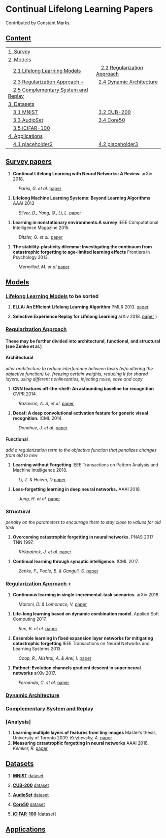 # Continual Lifelong Learning Papers

Contributed by Constant Marks. 

## [Content](#content)

<table>
<tr><td colspan="2"><a href="#survey-papers">1. Survey</a></td></tr> 
<tr><td colspan="2"><a href="#models">2. Models</a></td></tr>
<tr>
    <td>&emsp;<a href="#Lifelong-Learning-Models">2.1 Lifelong Learning Models</a></td>
    <td>&emsp;<a href="#Regularization-Approach">2.2 Regularization Approach</a></td>
</tr>
<tr>
    <td>&emsp;<a href="#Regularization-Approach-+">2.3 Regularization Approach +</a></td>
    <td>&ensp;<a href="#Dynamic-Architecture">2.4 Dynamic Architecture</a></td>
</tr>
<tr>
    <td>&emsp;<a href="#Complementary-System-and-Replay">2.5 Complementary System and Replay</a></td>
    <td>&ensp;<a href="#placeholder"></a></td>
</tr>

<tr><td colspan="2"><a href="#datasets">3. Datasets</a></td></tr> 
<tr>
    <td>&emsp;<a href="#MNIST">3.1 MNIST</a></td>
    <td>&ensp;<a href="#CUB-200">3.2 CUB-200</a></td>
</tr>
<tr>
    <td>&emsp;<a href="#AudioSet">3.3 AudioSet</a></td>
    <td>&ensp;<a href="#Core50">3.4 Core50</a></td>
</tr>
<tr>
    <td>&emsp;<a href="#AudioSet">3.5 iCIFAR-100</a></td>
    <td>&ensp;<a href="#"></a></td>
</tr> 

<tr><td colspan="2"><a href="#applications">4. Applications</a></td></tr> 
<tr>
    <td>&emsp;<a href="#placeholder2">4.1 placeholder2</a></td>
    <td>&ensp;<a href="#placeholder3">4.2 placeholder3</a></td>
</tr> 
</table>

## [Survey papers](#content)
1. **Continual Lifelong Learning with Neural Networks: A Review.** arXiv 2018. 

&emsp;&emsp;&emsp;*Parisi, G. et al.* [paper](https://arxiv.org/pdf/1802.07569.pdf)

1. **Lifelong Machine Learning Systems: Beyond Learning Algorithms** AAAI 2013 

&emsp;&emsp;&emsp;*Silver, D., Yang, Q., Li, L.* [paper](https://www.researchgate.net/profile/Daniel_Silver/post/Lifelong_Machine_Learning-how_important_do_you_feel_it_will_be_to_AI/attachment/59d61d9d79197b80779788c9/AS:271835600490496@1441822065030/download/Silver_Yang_AAAI_LML_Symposium.pdf)

1. **Learning in nonstationary environments:A survey** IEEE Computational Intelligence Magazine 2015. 

&emsp;&emsp;&emsp;*Ditzler, G. et al.* [paper](https://www.academia.edu/download/45784580/2015_-_Learning_in_Nonstationary_Environments_-_A_Survey_-_IEEE_CIM.pdf)

1. **The stability-plasticity dilemma: Investigating the continuum from catastrophic forgetting to age-limited learning effects** Frontiers in Psychology 2013. 

&emsp;&emsp;&emsp;*Mermillod, M. et al* [paper]()

## [Models](#content)


### [Lifelong Learning Models](#content) to be sorted

1. **ELLA: An Efficient Lifelong Learning Algorithm** PMLR 2013. [paper](http://proceedings.mlr.press/v28/ruvolo13.pdf)

1. **Selective Experience Replay for Lifelong Learning** arXiv 2018. [paper](https://arxiv.org/pdf/1802.10269.pdf)
)

### [Regularization Approach](#content)

#### These may be further divided into architectural, functional, and structural (see Zenke et al.)

#### **Architectural**

*alter architecture to reduce interference between tasks (w/o altering the objective function) i.e. freezing certain weights, reducing lr for shared layers, using different nonlinearities, injecting noise, save and copy*

1. **CNN features off-the-shelf: An astounding baseline for recognition** CVPR 2014. 

&emsp;&emsp;&emsp;*Razavian, A. S, et al.* [paper](https://www.cv-foundation.org/openaccess/content_cvpr_workshops_2014/W15/papers/Razavian_CNN_Features_Off-the-Shelf_2014_CVPR_paper.pdf)

1. **Decaf: A deep convolutional activation feature for generic visual recognition.** ICML 2014. 

&emsp;&emsp;&emsp;*Donahue, J. et al.* [paper](http://www.jmlr.org/proceedings/papers/v32/donahue14.pdf) 

#### **Functional**

*add a regularization term to the objective function that penalizes changes from old to new*

1. **Learning without Forgetting**  IEEE Transactions on Pattern Analysis and Machine Intelligence 2018.

&emsp;&emsp;&emsp;*Li, Z. & Hoiem, D* [paper](https://ieeexplore.ieee.org/stamp/stamp.jsp?tp=&arnumber=8107520)

1. **Less-forgetting learning in deep neural networks.** AAAI 2018.

&emsp;&emsp;&emsp;*Jung, H. et al.* [paper](https://arxiv.org/pdf/1607.00122)


### **Structural**
*penalty on the parameters to encourage them to stay close to values for old task* 


1. **Overcoming catastrophic forgetting in neural networks.** PNAS 2017 TNN 1997. 

&emsp;&emsp;&emsp;*Kirkpatrick, J. et al.* [paper](https://www.pnas.org/content/pnas/114/13/3521.full.pdf)

1. **Continual learning through synaptic intelligence.** ICML 2017.

&emsp;&emsp;&emsp;*Zenke, F., Poole, B. & Ganguli, S.* [paper](https://www.ncbi.nlm.nih.gov/pmc/articles/PMC6944509/)


### [Regularization Approach +](#content) 

1. **Continuous learning in single-incremental-task scenarios.** arXiv 2018. 

&emsp;&emsp;&emsp;*Maltoni, D. & Lomonaco, V.* [paper](https://arxiv.org/pdf/2005.04167)

1.  **Life-long learning based on dynamic combination model.** Applied Soft Computing 2017. 

&emsp;&emsp;&emsp;*Ren, B. et al.* [paper](https://www.ncbi.nlm.nih.gov/pmc/articles/PMC6944509/)

1. **Ensemble learning in fixed expansion layer networks for mitigating catastrophic forgetting** IEEE Transactions on Neural Networks and Learning Systems 2013. 

&emsp;&emsp;&emsp;*Coop, R., Mishtal, A. & Arel, I.* [paper](http://web.eecs.utk.edu/~ielhanan/Papers/TNNLS_Coop_2013.pdf)

1. **Pathnet: Evolution channels gradient descent in super neural networks** arXiv 2017. 

&emsp;&emsp;&emsp;*Fernando, C. st al.* [paper](https://arxiv.org/pdf/1701.08734)


### [Dynamic Architecture](#content)

### [Complementary System and Replay](#content)

### [Analysis]

1. **Learning multiple layers of features from tiny images** Master’s thesis, University
of Toronto 2009. *Krizhevsky, A.* [paper]()
1. **Measuring catastrophic forgetting in neural networks** AAAI 2018. *Kemker, R.* [paper]()

## [Datasets](#content)

1. **[MNIST](#content)** [dataset](http://yann.lecun.com/exdb/mnist/)

1. **[CUB-200](#content)** [dataset](http://www.vision.caltech.edu/visipedia/CUB-200.html)

1. **[AudioSet](#content)** [dataset](https://research.google.com/audioset/)

1. **[Core50](#content)** [dataset](https://vlomonaco.github.io/core50//)

1. **[iCIFAR-100](#content)** [dataset]


## [Applications](#content)  
